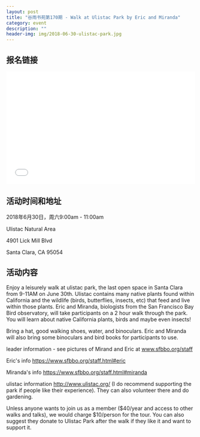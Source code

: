 ```yaml
---
layout: post
title: "谷雨书苑第170期 - Walk at Ulistac Park by Eric and Miranda"
category: event
description: ""
header-img: img/2018-06-30-ulistac-park.jpg
---
```


## 报名链接
<div style="width:100%; text-align:left;" ><iframe src="//eventbrite.com/tickets-external?eid=47410971492&ref=etckt" frameborder="0" height="300" width="100%" vspace="0" hspace="0" marginheight="5" marginwidth="5" scrolling="auto" allowtransparency="true"></iframe></div>

## 活动时间和地址
2018年6月30日，周六9:00am - 11:00am

Ulistac Natural Area 

4901 Lick Mill Blvd 

Santa Clara, CA 95054


## 活动内容 
Enjoy a leisurely walk at ulistac park, the last open space in Santa Clara from 9-11AM on June 30th. Ulistac contains many native plants found within California and the wildlife (birds, butterflies, insects, etc) that feed and live within those plants. Eric and Miranda, biologists from the San Francisco Bay Bird observatory, will take participants on a 2 hour walk through the park. You will learn about native California plants, birds and maybe even insects! 

Bring a hat, good walking shoes, water, and binoculars. Eric and Miranda will also bring some binoculars and bird books for participants to use.

leader information - see pictures of Mirand and Eric at www.sfbbo.org/staff

Eric's info https://www.sfbbo.org/staff.html#eric

Miranda's info https://www.sfbbo.org/staff.html#miranda

ulistac information http://www.ulistac.org/ (I do recommend supporting the park if people like their experience). They can also volunteer there and do gardening.


Unless anyone wants to join us as a member ($40/year and access to other walks and talks), we would charge $10/person for the tour. You can also suggest they donate to Ulistac Park after the walk if they like it and want to support it.
